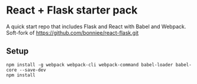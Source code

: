 
# React + Flask starter pack

A quick start repo that includes Flask and React with Babel and Webpack. Soft-fork of https://github.com/bonniee/react-flask.git

## Setup

```
npm install -g webpack webpack-cli webpack-command babel-loader babel-core --save-dev
npm install
```
